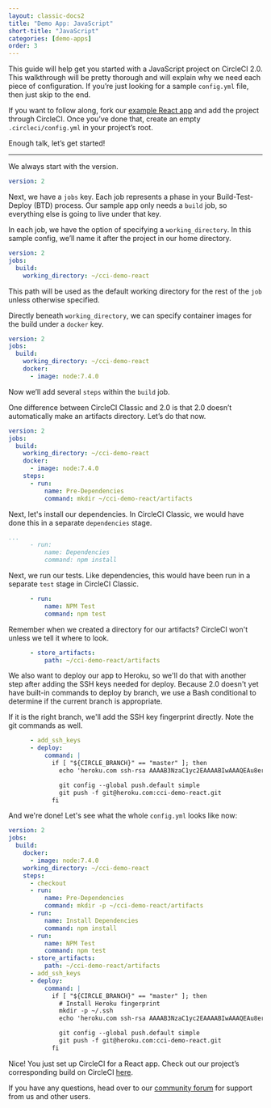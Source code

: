 ```yaml
---
layout: classic-docs2
title: "Demo App: JavaScript"
short-title: "JavaScript"
categories: [demo-apps]
order: 3
---
```


This guide will help get you started with a JavaScript project on CircleCI 2.0. This walkthrough will be pretty thorough and will explain why we need each piece of configuration. If you’re just looking for a sample `config.yml` file, then just skip to the end.

If you want to follow along, fork our [example React app](https://github.com/circleci/cci-demo-react) and add the project through CircleCI. Once you’ve done that, create an empty `.circleci/config.yml` in your project’s root.

Enough talk, let’s get started!

---

We always start with the version.

```YAML
version: 2
```

Next, we have a `jobs` key. Each job represents a phase in your Build-Test-Deploy (BTD) process. Our sample app only needs a `build` job, so everything else is going to live under that key.

In each job, we have the option of specifying a `working_directory`. In this sample config, we’ll name it after the project in our home directory.

```YAML
version: 2
jobs:
  build:
    working_directory: ~/cci-demo-react
```

This path will be used as the default working directory for the rest of the `job` unless otherwise specified.

Directly beneath `working_directory`, we can specify container images for the build under a `docker` key.

```YAML
version: 2
jobs:
  build:
    working_directory: ~/cci-demo-react
    docker:
      - image: node:7.4.0
```

Now we’ll add several `steps` within the `build` job.

One difference between CircleCI Classic and 2.0 is that 2.0 doesn’t automatically make an artifacts directory. Let’s do that now.

```YAML
version: 2
jobs:
  build:
    working_directory: ~/cci-demo-react
    docker:
      - image: node:7.4.0
    steps:
      - run:
          name: Pre-Dependencies
          command: mkdir ~/cci-demo-react/artifacts
```

Next, let's install our dependencies. In CircleCI Classic, we would have done this in a separate `dependencies` stage.

```YAML
...
      - run:
          name: Dependencies
          command: npm install
```

Next, we run our tests. Like dependencies, this would have been run in a separate `test` stage in CircleCI Classic.

```YAML
      - run:
          name: NPM Test
          command: npm test
```

Remember when we created a directory for our artifacts? CircleCI won't unless we tell it where to look.

```YAML
      - store_artifacts:
          path: ~/cci-demo-react/artifacts
```

We also want to deploy our app to Heroku, so we'll do that with another step after adding the SSH keys needed for deploy. Because 2.0 doesn't yet have built-in commands to deploy by branch, we use a Bash conditional to determine if the current branch is appropriate.

If it is the right branch, we'll add the SSH key fingerprint directly. Note the git commands as well.

```YAML
      - add_ssh_keys
      - deploy:
          command: |
            if [ "${CIRCLE_BRANCH}" == "master" ]; then
              echo 'heroku.com ssh-rsa AAAAB3NzaC1yc2EAAAABIwAAAQEAu8erSx6jh+8ztsfHwkNeFr/SZaSOcvoa8AyMpaerGIPZDB2TKNgNkMSYTLYGDK2ivsqXopo2W7dpQRBIVF80q9mNXy5tbt1WE04gbOBB26Wn2hF4bk3Tu+BNMFbvMjPbkVlC2hcFuQJdH4T2i/dtauyTpJbD/6ExHR9XYVhdhdMs0JsjP/Q5FNoWh2ff9YbZVpDQSTPvusUp4liLjPfa/i0t+2LpNCeWy8Y+V9gUlDWiyYwrfMVI0UwNCZZKHs1Unpc11/4HLitQRtvuk0Ot5qwwBxbmtvCDKZvj1aFBid71/mYdGRPYZMIxq1zgP1acePC1zfTG/lvuQ7d0Pe0kaw==' >> ~/.ssh/known_hosts

              git config --global push.default simple
              git push -f git@heroku.com:cci-demo-react.git
            fi
```

And we're done! Let's see what the whole `config.yml` looks like now:

```YAML
version: 2
jobs:
  build:
    docker:
      - image: node:7.4.0
    working_directory: ~/cci-demo-react
    steps:
      - checkout
      - run:
          name: Pre-Dependencies
          command: mkdir -p ~/cci-demo-react/artifacts
      - run:
          name: Install Dependencies
          command: npm install
      - run:
          name: NPM Test
          command: npm test
      - store_artifacts:
          path: ~/cci-demo-react/artifacts
      - add_ssh_keys
      - deploy:
          command: |
            if [ "${CIRCLE_BRANCH}" == "master" ]; then
              # Install Heroku fingerprint
              mkdir -p ~/.ssh
              echo 'heroku.com ssh-rsa AAAAB3NzaC1yc2EAAAABIwAAAQEAu8erSx6jh+8ztsfHwkNeFr/SZaSOcvoa8AyMpaerGIPZDB2TKNgNkMSYTLYGDK2ivsqXopo2W7dpQRBIVF80q9mNXy5tbt1WE04gbOBB26Wn2hF4bk3Tu+BNMFbvMjPbkVlC2hcFuQJdH4T2i/dtauyTpJbD/6ExHR9XYVhdhdMs0JsjP/Q5FNoWh2ff9YbZVpDQSTPvusUp4liLjPfa/i0t+2LpNCeWy8Y+V9gUlDWiyYwrfMVI0UwNCZZKHs1Unpc11/4HLitQRtvuk0Ot5qwwBxbmtvCDKZvj1aFBid71/mYdGRPYZMIxq1zgP1acePC1zfTG/lvuQ7d0Pe0kaw==' >> ~/.ssh/known_hosts

              git config --global push.default simple
              git push -f git@heroku.com:cci-demo-react.git
            fi
```

Nice! You just set up CircleCI for a React app. Check out our project’s corresponding build on CircleCI [here](https://circleci.com/gh/circleci/cci-demo-react).

If you have any questions, head over to our [community forum](https://discuss.circleci.com/) for support from us and other users.

